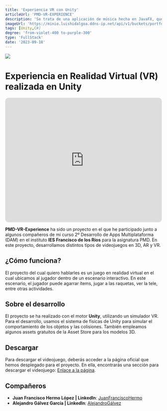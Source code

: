 ```yaml
---
title: 'Experiencia VR con Unity'
articleUrl: 'PMD-VR-EXPERIENCE'
description: 'Se trata de una aplicación de música hecha en JavaFX, que tiene varias funcionalidades interesantes y quha sido el resultado de un trabajo colaborativo.'
imageUrl: 'https://minio.luishidalgoa.ddns-ip.net/api/v1/buckets/portfolio/objects/download?preview=true&prefix=posts%2FPMD-VR-Experience%2FPMD-VR-EXPERIENCE.png&version_id=null'
tags: [Unity,C#]
degree: 'from-violet-400 to-purple-300'
type: 'FullStack'
date: '2023-09-18'
---
```

<img jpg src="https://minio.luishidalgoa.ddns-ip.net/api/v1/buckets/portfolio/objects/download?preview=true&prefix=posts%2FPMD-VR-Experience%2Fbanner.jpeg&version_id=null">

# Experiencia en Realidad Virtual (VR) realizada en Unity

<iframe style="min-width: 100%;height: 400px;border-radius: 10px;" class="shadow-lg dark:shadow-gray-800" src="https://www.youtube.com/embed/fHc-hSsEKmo?si=EfrLml07jJQaOXnY" title="YouTube video player" frameborder="0" allow="accelerometer; autoplay; clipboard-write; encrypted-media; gyroscope; picture-in-picture; web-share" referrerpolicy="strict-origin-when-cross-origin" allowfullscreen></iframe>
<br>

**PMD-VR-Experience** ha sido un proyecto en el que he participado junto a algunos compañeros de mi curso 2º Desarrollo de Apps Multiplataforma (DAM) en el instituto **IES Francisco de los Ríos** para la asignatura PMD. En este proyecto, desarrollamos distintos tipos de videojuegos en 3D, AR y VR.

## ¿Cómo funciona?
El proyecto del cual quiero hablarles es un juego en realidad virtual en el cual ubicamos al jugador dentro de un escenario interactivo. En este escenario, el jugador puede agarrar ítems, jugar a las raquetas, ver la tele, entre otras actividades.

## Sobre el desarrollo
El proyecto se ha realizado con el motor **Unity**, utilizando un simulador VR. Para el desarrollo, usamos el sistema de físicas de Unity para simular el comportamiento de los objetos y las colisiones. También empleamos algunos assets gratuitos de la Asset Store para los modelos 3D.

## Descargar
Para descargar el videojuego, deberás acceder a la página oficial que hemos desplegado para el proyecto. En ella, encontrarás una sección para descargar el videojuego: [Enlace a la página](https://pmd-vr-experience-9a284.web.app/index.html).

## Compañeros
- **Juan Francisco Hermo López | Linkedln**: [JuanFranciscoHermo](https://www.linkedin.com/in/juan-francisco-hermo-l%C3%B3pez-a88320252/)
- **Alejandro Gálvez García | Linkedln**: [AlejandroGálvez](https://www.linkedin.com/in/alejandro-g%C3%A1lvez-garc%C3%ADa/)
